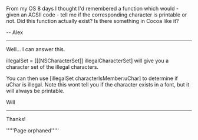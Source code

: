From my OS 8 days I thought I'd remembered a function which would - given an ACSII code - tell me if the corresponding character is printable or not.
Did this function actually exist?
Is there something in Cocoa like it?

-- Alex

----

Well... I can answer this.

illegalSet = [[[NSCharacterSet]] illegalCharacterSet] will give you a character set of the illegal characters.

You can then use [illegalSet characterIsMember:uChar] to determine if uChar is illegal. Note this wont tell you if the character exists in a font, but it will always be printable.

Will

----

Thanks!

'''''Page orphaned'''''
